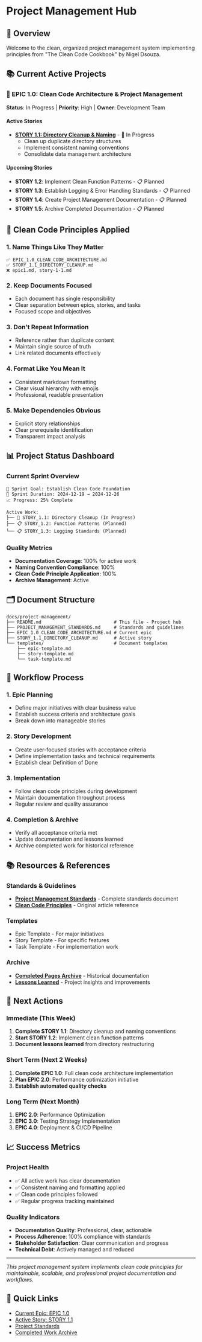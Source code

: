 # Project Management Hub

## 🎯 Overview

Welcome to the clean, organized project management system implementing principles from "The Clean Code Cookbook" by Nigel Dsouza.

## 📚 Current Active Projects

### 🚀 EPIC 1.0: Clean Code Architecture & Project Management

**Status**: In Progress | **Priority**: High | **Owner**: Development Team

#### Active Stories

- **[STORY 1.1: Directory Cleanup & Naming](./STORY_1.1_DIRECTORY_CLEANUP.md)** - 🚀 In Progress
  - Clean up duplicate directory structures
  - Implement consistent naming conventions
  - Consolidate data management architecture

#### Upcoming Stories

- **STORY 1.2**: Implement Clean Function Patterns - 📋 Planned
- **STORY 1.3**: Establish Logging & Error Handling Standards - 📋 Planned
- **STORY 1.4**: Create Project Management Documentation - 📋 Planned
- **STORY 1.5**: Archive Completed Documentation - 📋 Planned

## 🎨 Clean Code Principles Applied

### 1. **Name Things Like They Matter**

```
✅ EPIC_1.0_CLEAN_CODE_ARCHITECTURE.md
✅ STORY_1.1_DIRECTORY_CLEANUP.md
❌ epic1.md, story-1-1.md
```

### 2. **Keep Documents Focused**

- Each document has single responsibility
- Clear separation between epics, stories, and tasks
- Focused scope and objectives

### 3. **Don't Repeat Information**

- Reference rather than duplicate content
- Maintain single source of truth
- Link related documents effectively

### 4. **Format Like You Mean It**

- Consistent markdown formatting
- Clear visual hierarchy with emojis
- Professional, readable presentation

### 5. **Make Dependencies Obvious**

- Explicit story relationships
- Clear prerequisite identification
- Transparent impact analysis

## 📊 Project Status Dashboard

### Current Sprint Overview

```
🎯 Sprint Goal: Establish Clean Code Foundation
📅 Sprint Duration: 2024-12-19 → 2024-12-26
📈 Progress: 25% Complete

Active Work:
├── 🚀 STORY_1.1: Directory Cleanup (In Progress)
├── 📋 STORY_1.2: Function Patterns (Planned)
└── 📋 STORY_1.3: Logging Standards (Planned)
```

### Quality Metrics

- **Documentation Coverage**: 100% for active work
- **Naming Convention Compliance**: 100%
- **Clean Code Principle Application**: 100%
- **Archive Management**: Active

## 🗂️ Document Structure

```
docs/project-management/
├── README.md                           # This file - Project hub
├── PROJECT_MANAGEMENT_STANDARDS.md     # Standards and guidelines
├── EPIC_1.0_CLEAN_CODE_ARCHITECTURE.md # Current epic
├── STORY_1.1_DIRECTORY_CLEANUP.md      # Active story
└── templates/                          # Document templates
    ├── epic-template.md
    ├── story-template.md
    └── task-template.md
```

## 🔄 Workflow Process

### 1. Epic Planning

- Define major initiatives with clear business value
- Establish success criteria and architecture goals
- Break down into manageable stories

### 2. Story Development

- Create user-focused stories with acceptance criteria
- Define implementation tasks and technical requirements
- Establish clear Definition of Done

### 3. Implementation

- Follow clean code principles during development
- Maintain documentation throughout process
- Regular review and quality assurance

### 4. Completion & Archive

- Verify all acceptance criteria met
- Update documentation and lessons learned
- Archive completed work for historical reference

## 📚 Resources & References

### Standards & Guidelines

- **[Project Management Standards](./PROJECT_MANAGEMENT_STANDARDS.md)** - Complete standards document
- **[Clean Code Principles](https://dev.to/nigel10122/the-clean-code-cookbook-4o27)** - Original article reference

### Templates

- Epic Template - For major initiatives
- Story Template - For specific features
- Task Template - For implementation work

### Archive

- **[Completed Pages Archive](../archive/COMPLETED_PAGES_ARCHIVE.md)** - Historical documentation
- **[Lessons Learned](../archive/)** - Project insights and improvements

## 🎯 Next Actions

### Immediate (This Week)

1. **Complete STORY 1.1**: Directory cleanup and naming conventions
2. **Start STORY 1.2**: Implement clean function patterns
3. **Document lessons learned** from directory restructuring

### Short Term (Next 2 Weeks)

1. **Complete EPIC 1.0**: Full clean code architecture implementation
2. **Plan EPIC 2.0**: Performance optimization initiative
3. **Establish automated quality checks**

### Long Term (Next Month)

1. **EPIC 2.0**: Performance Optimization
2. **EPIC 3.0**: Testing Strategy Implementation
3. **EPIC 4.0**: Deployment & CI/CD Pipeline

## 📈 Success Metrics

### Project Health

- ✅ All active work has clear documentation
- ✅ Consistent naming and formatting applied
- ✅ Clean code principles followed
- ✅ Regular progress tracking maintained

### Quality Indicators

- **Documentation Quality**: Professional, clear, actionable
- **Process Adherence**: 100% compliance with standards
- **Stakeholder Satisfaction**: Clear communication and progress
- **Technical Debt**: Actively managed and reduced

---

_This project management system implements clean code principles for maintainable, scalable, and professional project documentation and workflows._

## 🔗 Quick Links

- [Current Epic: EPIC 1.0](./EPIC_1.0_CLEAN_CODE_ARCHITECTURE.md)
- [Active Story: STORY 1.1](./STORY_1.1_DIRECTORY_CLEANUP.md)
- [Project Standards](./PROJECT_MANAGEMENT_STANDARDS.md)
- [Completed Work Archive](../archive/COMPLETED_PAGES_ARCHIVE.md)
